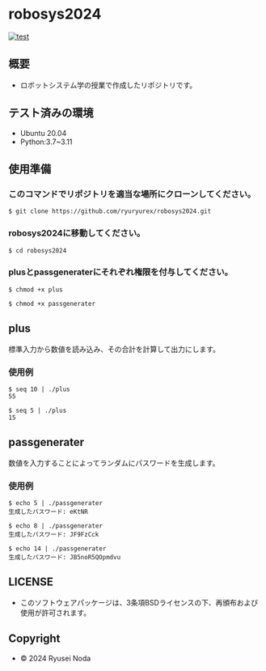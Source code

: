 # robosys2024

[![test](https://github.com/ryuryurex/robosys2024/actions/workflows/test.yml/badge.svg)](https://github.com/ryuryurex/robosys2024/actions/workflows/test.yml)

## 概要
- ロボットシステム学の授業で作成したリポジトリです。

## テスト済みの環境
* Ubuntu 20.04
* Python:3.7~3.11

## 使用準備

### このコマンドでリポジトリを適当な場所にクローンしてください。
```shell
$ git clone https://github.com/ryuryurex/robosys2024.git
```

### robosys2024に移動してください。
```shell
$ cd robosys2024
```

### plusとpassgeneraterにそれぞれ権限を付与してください。
```shell
$ chmod +x plus
```
```shell
$ chmod +x passgenerater
```

## plus
標準入力から数値を読み込み、その合計を計算して出力にします。

### 使用例
```shell
$ seq 10 | ./plus
55
```
```shell
$ seq 5 | ./plus
15
```

## passgenerater
数値を入力することによってランダムにパスワードを生成します。

### 使用例
```shell
$ echo 5 | ./passgenerater
生成したパスワード: eKtNR
```
```shell
$ echo 8 | ./passgenerater
生成したパスワード: JF9FzCck
```
```shell
$ echo 14 | ./passgenerater
生成したパスワード: JB5noR5QOpmdvu
```

## LICENSE
* このソフトウェアパッケージは、3条項BSDライセンスの下、再頒布および使用が許可されます。

## Copyright
* © 2024 Ryusei Noda
